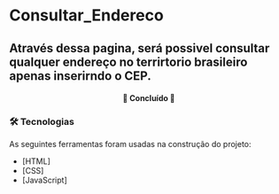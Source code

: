 # Consultar_Endereco

## Através dessa pagina, será possivel consultar qualquer endereço no terrirtorio brasileiro apenas inserirndo o CEP.

<h4 align="center"> 
	🚧  Concluído  🚧
</h4>

### 🛠 Tecnologias

As seguintes ferramentas foram usadas na construção do projeto:

- [HTML]
- [CSS]
- [JavaScript]
